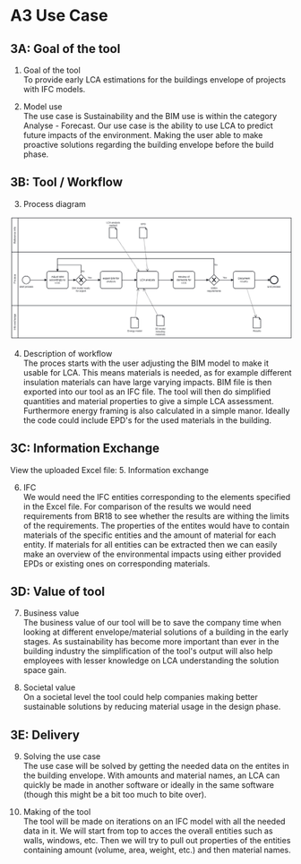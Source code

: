 # A3 Use Case


## 3A: Goal of the tool

1. Goal of the tool  
To provide early LCA estimations for the buildings envelope of projects with IFC models.

2. Model use  
The use case is Sustainability and the BIM use is within the category Analyse - Forecast. Our use case is the ability to use LCA to predict future impacts of the environment. Making the user able to make proactive solutions regarding the building envelope before the build phase.

## 3B: Tool / Workflow

3. Process diagram  
<img src="../A1/Images/Preliminary BPMN.svg">

4. Description of workflow  
The proces starts with the user adjusting the BIM model to make it usable for LCA. This means materials is needed, as for example different insulation materials can have large varying impacts. BIM file is then exported into our tool as an IFC file. The tool will then do simplified quantities and material properties to give a simple LCA assessment. Furthermore energy framing is also calculated in a simple manor. Ideally the code could include EPD's for the used materials in the building.

## 3C: Information Exchange  

View the uploaded Excel file:
5. Information exchange  

6. IFC  
We would need the IFC entities corresponding to the elements specified in the Excel file. For comparison of the results we would need requirements from BR18 to see whether the results are withing the limits of the requirements. The properties of the entites would have to contain materials of the specific entities and the amount of material for each entity. If materials for all entities can be extracted then we can easily make an overview of the environmental impacts using either provided EPDs or existing ones on corresponding materials.

## 3D: Value of tool

7. Business value  
The business value of our tool will be to save the company time when looking at different envelope/material solutions of a building in the early stages. As sustainability has become more important than ever in the building industry the simplification of the tool's output will also help employees with lesser knowledge on LCA understanding the solution space gain.

8. Societal value  
On a societal level the tool could help companies making better sustainable solutions by reducing material usage in the design phase.

## 3E: Delivery

9. Solving the use case  
The use case will be solved by getting the needed data on the entites in the building envelope. With amounts and material names, an LCA can quickly be made in another software or ideally in the same software (though this might be a bit too much to bite over).

10. Making of the tool  
The tool will be made on iterations on an IFC model with all the needed data in it. We will start from top to acces the overall entities such as walls, windows, etc. Then we will try to pull out properties of the entities containing amount (volume, area, weight, etc.) and then material names.

